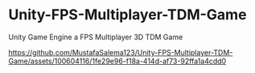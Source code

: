 # Unity-FPS-Multiplayer-TDM-Game
Unity Game Engine a FPS Multiplayer 3D TDM Game


https://github.com/MustafaSalema123/Unity-FPS-Multiplayer-TDM-Game/assets/100604116/1fe29e96-f18a-414d-af73-92ffa1a4cdd0

